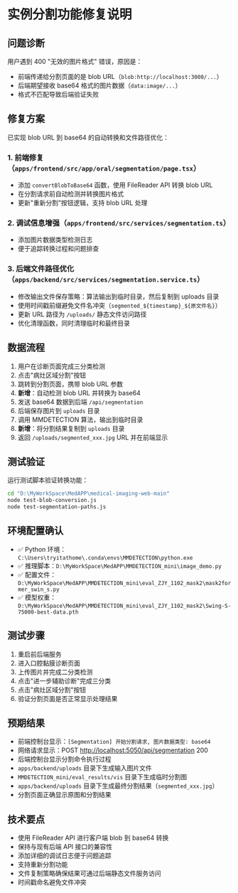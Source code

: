 # 实例分割功能修复说明

## 问题诊断
用户遇到 400 "无效的图片格式" 错误，原因是：

- 前端传递给分割页面的是 blob URL（`blob:http://localhost:3000/...`）
- 后端期望接收 base64 格式的图片数据（`data:image/...`）
- 格式不匹配导致后端验证失败

## 修复方案
已实现 blob URL 到 base64 的自动转换和文件路径优化：

### 1. 前端修复（`apps/frontend/src/app/oral/segmentation/page.tsx`）

- 添加 `convertBlobToBase64` 函数，使用 FileReader API 转换 blob URL
- 在分割请求前自动检测并转换图片格式
- 更新"重新分割"按钮逻辑，支持 blob URL 处理

### 2. 调试信息增强（`apps/frontend/src/services/segmentation.ts`）

- 添加图片数据类型检测日志
- 便于追踪转换过程和问题排查

### 3. 后端文件路径优化（`apps/backend/src/services/segmentation.service.ts`）

- 修改输出文件保存策略：算法输出到临时目录，然后复制到 uploads 目录
- 使用时间戳前缀避免文件名冲突（`segmented_${timestamp}_${原文件名}`）
- 更新 URL 路径为 `/uploads/` 静态文件访问路径
- 优化清理函数，同时清理临时和最终目录

## 数据流程

1. 用户在诊断页面完成三分类检测
2. 点击"病灶区域分割"按钮
3. 跳转到分割页面，携带 blob URL 参数
4. **新增**：自动检测 blob URL 并转换为 base64
5. 发送 base64 数据到后端 `/api/segmentation`
6. 后端保存图片到 `uploads` 目录
7. 调用 MMDETECTION 算法，输出到临时目录
8. **新增**：将分割结果复制到 `uploads` 目录
9. 返回 `/uploads/segmented_xxx.jpg` URL 并在前端显示

## 测试验证
运行测试脚本验证转换功能：

```bash
cd "D:\MyWorkSpace\MedAPP\medical-imaging-web-main"
node test-blob-conversion.js
node test-segmentation-paths.js
```

## 环境配置确认

- ✅ Python 环境：`C:\Users\tryitathome\.conda\envs\MMDETECTION\python.exe`
- ✅ 推理脚本：`D:\MyWorkSpace\MedAPP\MMDETECTION_mini\image_demo.py`
- ✅ 配置文件：`D:\MyWorkSpace\MedAPP\MMDETECTION_mini\eval_ZJY_1102_mask2\mask2former_swin_s.py`
- ✅ 模型权重：`D:\MyWorkSpace\MedAPP\MMDETECTION_mini\eval_ZJY_1102_mask2\Swing-S-75000-best-data.pth`

## 测试步骤

1. 重启前后端服务
2. 进入口腔黏膜诊断页面
3. 上传图片并完成二分类检测
4. 点击"进一步辅助诊断"完成三分类
5. 点击"病灶区域分割"按钮
6. 验证分割页面是否正常显示处理结果

## 预期结果

- 前端控制台显示：`[Segmentation] 开始分割请求, 图片数据类型: base64`
- 网络请求显示：POST <http://localhost:5050/api/segmentation> 200
- 后端控制台显示分割命令执行过程
- `apps/backend/uploads` 目录下生成输入图片文件
- `MMDETECTION_mini/eval_results/vis` 目录下生成临时分割图
- `apps/backend/uploads` 目录下生成最终分割结果（`segmented_xxx.jpg`）
- 分割页面正确显示原图和分割结果

## 技术要点

- 使用 FileReader API 进行客户端 blob 到 base64 转换
- 保持与现有后端 API 接口的兼容性
- 添加详细的调试日志便于问题追踪
- 支持重新分割功能
- 文件复制策略确保结果可通过后端静态文件服务访问
- 时间戳命名避免文件冲突
